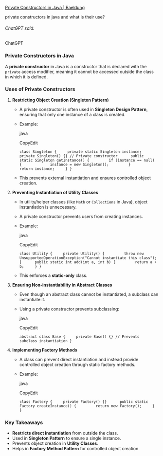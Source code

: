 

[Private Constructors in Java | Baeldung](https://www.baeldung.com/java-private-constructors)


private constructors in java and what is their use?

###### ChatGPT said:

ChatGPT

### **Private Constructors in Java**

A **private constructor** in Java is a constructor that is declared with the `private` access modifier, meaning it cannot be accessed outside the class in which it is defined.

### **Uses of Private Constructors**

1. **Restricting Object Creation (Singleton Pattern)**
    
    - A private constructor is often used in **Singleton Design Pattern**, ensuring that only one instance of a class is created.
    - Example:
        
        java
        
        CopyEdit
        
        `class Singleton {     private static Singleton instance;      private Singleton() {} // Private constructor      public static Singleton getInstance() {         if (instance == null) {             instance = new Singleton();         }         return instance;     } }`
        
    - This prevents external instantiation and ensures controlled object creation.
2. **Preventing Instantiation of Utility Classes**
    
    - In utility/helper classes (like `Math` or `Collections` in Java), object instantiation is unnecessary.
    - A private constructor prevents users from creating instances.
    - Example:
        
        java
        
        CopyEdit
        
        `class Utility {     private Utility() {         throw new UnsupportedOperationException("Cannot instantiate this class");     }      public static int add(int a, int b) {         return a + b;     } }`
        
    - This enforces a **static-only** class.
3. **Ensuring Non-instantiability in Abstract Classes**
    
    - Even though an abstract class cannot be instantiated, a subclass can instantiate it.
    - Using a private constructor prevents subclassing:
        
        java
        
        CopyEdit
        
        `abstract class Base {     private Base() {} // Prevents subclass instantiation }`
        
4. **Implementing Factory Methods**
    
    - A class can prevent direct instantiation and instead provide controlled object creation through static factory methods.
    - Example:
        
        java
        
        CopyEdit
        
        `class Factory {     private Factory() {}      public static Factory createInstance() {         return new Factory();     } }`
        

### **Key Takeaways**

- **Restricts direct instantiation** from outside the class.
- Used in **Singleton Pattern** to ensure a single instance.
- Prevents object creation in **Utility Classes**.
- Helps in **Factory Method Pattern** for controlled object creation.